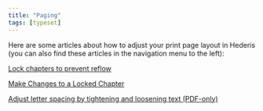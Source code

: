```yaml
---
title: "Paging"
tags: [typeset]
---
```

 
<html><body><section data-type="chapter" class="hsecchapter" data-hederis-type="hsecchapter" id="intro-paging" data-pi-attrs="id: intro-paging; data-tags: typeset;" role="doc-chapter" data-tags="typeset" data-author-name=" " data-book-title=" " title="Paging"><p class="hblkp" data-hederis-type="hblkp" id="pqhEpZlFI">Here are some articles about how to adjust your print page layout in Hederis (you can also find these articles in the navigation menu to the left): </p><p class="hblkp" data-hederis-type="hblkp" id="pvHsQlYcl"><a href="{% link _docs/page-locking.md %}" data-hederis-type="hspana" id="pN4AznjyZ"><span class="Hyperlink" data-hederis-type="hspnspan" id="pPYHS7p1H">Lock chapters to prevent reflow</span></a></p><p class="hblkp" data-hederis-type="hblkp" id="pg1xFkNMj"><a href="{% link _docs/locked-changes.md %}" data-hederis-type="hspana" id="pd6DeXjzM"><span class="Hyperlink" data-hederis-type="hspnspan" id="pQMEwp1cg">Make Changes to a Locked Chapter</span></a></p><p class="hblkp" data-hederis-type="hblkp" id="pNw3pHWfR"><a href="{% link _docs/page-layout-menu.md %}" data-hederis-type="hspana" id="psFSWgIfS"><span class="Hyperlink" data-hederis-type="hspnspan" id="puFirR872">Adjust letter spacing by tightening and loosening text (PDF-only)</span></a></p></section></body></html>
